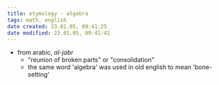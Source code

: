 ```yaml
---
title: etymology - algebra
tags: math, english
date created: 23.01.05, 09:41:25
date modified: 23.01.05, 09:41:41
---
```


- from arabic, *al-jabr*
	- "reunion of broken parts" or "consolidation"
	- the same word 'algebra' was used in old english to mean 'bone-setting'
